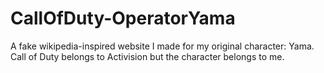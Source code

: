 # CallOfDuty-OperatorYama
A fake wikipedia-inspired website I made for my original character: Yama. Call of Duty belongs to Activision but the character belongs to me.
